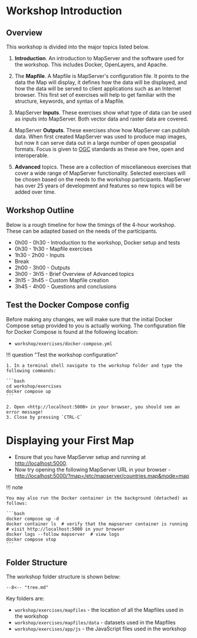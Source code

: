 # Workshop Introduction

## Overview

This workshop is divided into the major topics listed below.

1. **Introduction**. An introduction to MapServer and the software used for the workshop. This
includes Docker, OpenLayers, and Apache.

2. The **Mapfile**. A Mapfile is MapServer's configuration file. It points
to the data the Map will display, it defines how the data will be displayed,
and how the data will be served to client applications such as an Internet
browser. This first set of exercises will help to get familiar with the structure,
keywords, and syntax of a Mapfile. 

3. MapServer **Inputs**. These exercises show what type of data can be used as inputs into
MapServer. Both vector data and raster data are covered. 

4. MapServer **Outputs**. These exercises show how MapServer can publish data. When first
created MapServer was used to produce map images, but now it can serve data out in
a large number of open geospatial formats. Focus is given to [OGC](https://www.ogc.org/standards/)
standards as these are free, open and interoperable.

5. **Advanced** topics. These are a collection of miscellaneous exercises that cover
a wide range of MapServer functionality. Selected exercises will be chosen based on the
needs to the workshop participants. MapServer has over 25 years of development and 
features so new topics will be added over time. 

## Workshop Outline

Below is a rough timeline for how the timings of the 4-hour workshop. 
These can be adapted based on the needs of the participants.

- 0h00 - 0h30 - Introduction to the workshop, Docker setup and tests
- 0h30 - 1h30 - Mapfile exercises
- 1h30 - 2h00 - Inputs
- Break
- 2h00 - 3h00 - Outputs
- 3h00 - 3h15 - Brief Overview of Advanced topics
- 3h15 - 3h45 - Custom Mapfile creation
- 3h45 - 4h00 - Questions and conclusions

## Test the Docker Compose config

Before making any changes, we will make sure that the initial Docker Compose
setup provided to you is actually working. The configuration file for Docker Compose is found at the following location:

* `workshop/exercises/docker-compose.yml`

!!! question "Test the workshop configuration"

    1. In a terminal shell navigate to the workshop folder and type the following commands:

    ```bash
    cd workshop/exercises
    docker compose up
    ```

    2. Open <http://localhost:5000> in your browser, you should see an error message!
    3. Close by pressing `CTRL-C`

# Displaying your First Map

- Ensure that you have MapServer setup and running at <http://localhost:5000>.
- Now try opening the following MapServer URL in your browser - <http://localhost:5000/?map=/etc/mapserver/countries.map&mode=map>


!!! note

    You may also run the Docker container in the background (detached) as follows:

    ```bash
    docker compose up -d
    docker container ls  # verify that the mapserver container is running
    # visit http://localhost:5000 in your browser
    docker logs --follow mapserver  # view logs
    docker compose stop
    ```

## Folder Structure

The workshop folder structure is shown below:

```
--8<-- "tree.md"
```

Key folders are:

- `workshop/exercises/mapfiles` - the location of all the Mapfiles used in the workshop
- `workshop/exercises/mapfiles/data` - datasets used in the Mapfiles
- `workshop/exercises/app/js` - the JavaScript files used in the workshop
